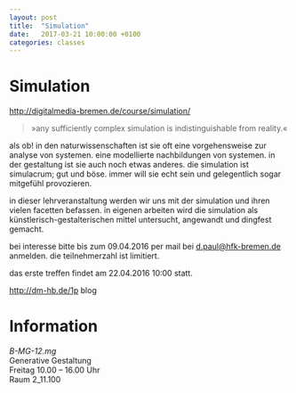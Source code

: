 ```yaml
---
layout: post
title:  "Simulation"
date:   2017-03-21 10:00:00 +0100
categories: classes
---
```


# Simulation



<http://digitalmedia-bremen.de/course/simulation/>

> »any sufficiently complex simulation is indistinguishable from reality.«

als ob! in den naturwissenschaften ist sie oft eine vorgehensweise zur analyse von systemen. eine modellierte nachbildungen von systemen. in der gestaltung ist sie auch noch etwas anderes. die simulation ist simulacrum; gut und böse. immer will sie echt sein und gelegentlich sogar mitgefühl provozieren.

in dieser lehrveranstaltung werden wir uns mit der simulation und ihren vielen facetten befassen. in eigenen arbeiten wird die simulation als künstlerisch-gestalterischen mittel untersucht, angewandt und dingfest gemacht.

bei interesse bitte bis zum 09.04.2016 per mail bei d.paul@hfk-bremen.de anmelden. die teilnehmerzahl ist limitiert.

das erste treffen findet am 22.04.2016 10:00 statt.

<http://dm-hb.de/1p> blog

# Information

*B-MG-12.mg*   
Generative Gestaltung   
Freitag 10.00 – 16.00 Uhr   
Raum 2_11.100




